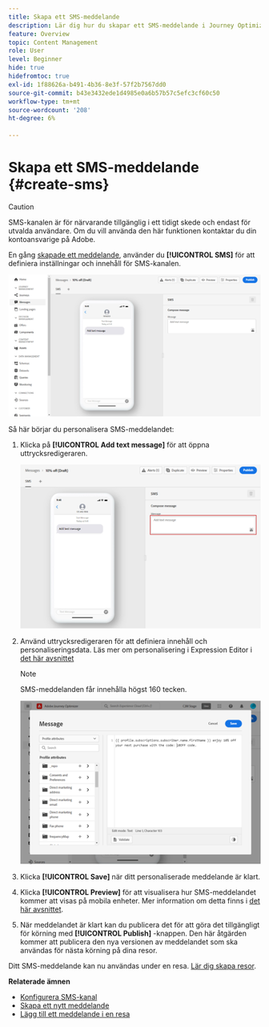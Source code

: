 ```yaml
---
title: Skapa ett SMS-meddelande
description: Lär dig hur du skapar ett SMS-meddelande i Journey Optimizer
feature: Overview
topic: Content Management
role: User
level: Beginner
hide: true
hidefromtoc: true
exl-id: 1f88626a-b491-4b36-8e3f-57f2b7567dd0
source-git-commit: b43e3432ede1d4985e0a6b57b57c5efc3cf60c50
workflow-type: tm+mt
source-wordcount: '208'
ht-degree: 6%

---
```


# Skapa ett SMS-meddelande {#create-sms}

>[!CAUTION]
>
> SMS-kanalen är för närvarande tillgänglig i ett tidigt skede och endast för utvalda användare. Om du vill använda den här funktionen kontaktar du din kontoansvarige på Adobe.

En gång [skapade ett meddelande](create-message.md), använder du **[!UICONTROL SMS]** för att definiera inställningar och innehåll för SMS-kanalen.

![](assets/sms_1.png)

Så här börjar du personalisera SMS-meddelandet:

1. Klicka på **[!UICONTROL Add text message]** för att öppna uttrycksredigeraren.

   ![](assets/sms_3.png)

1. Använd uttrycksredigeraren för att definiera innehåll och personaliseringsdata. Läs mer om personalisering i Expression Editor i [det här avsnittet](../personalization/personalize.md)

   >[!NOTE]
   >
   > SMS-meddelanden får innehålla högst 160 tecken.

   ![](assets/sms_2.png)

1. Klicka **[!UICONTROL Save]** när ditt personaliserade meddelande är klart.

1. Klicka **[!UICONTROL Preview]** för att visualisera hur SMS-meddelandet kommer att visas på mobila enheter. Mer information om detta finns i [det här avsnittet](preview.md).

1. När meddelandet är klart kan du publicera det för att göra det tillgängligt för körning med **[!UICONTROL Publish]** -knappen. Den här åtgärden kommer att publicera den nya versionen av meddelandet som ska användas för nästa körning på dina resor.

Ditt SMS-meddelande kan nu användas under en resa. [Lär dig skapa resor](../building-journeys/journey-gs.md).

**Relaterade ämnen**

* [Konfigurera SMS-kanal](../configuration/sms-configuration.md)
* [Skapa ett nytt meddelande](create-message.md)
* [Lägg till ett meddelande i en resa](../building-journeys/journeys-message.md)
